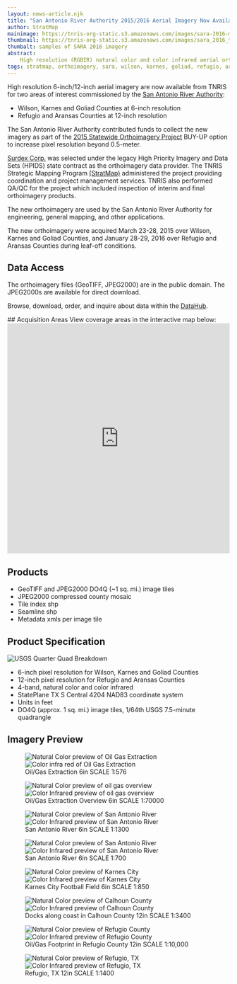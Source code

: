 ```yaml
---
layout: news-article.njk
title: "San Antonio River Authority 2015/2016 Aerial Imagery Now Available"
author: StratMap
mainimage: https://tnris-org-static.s3.amazonaws.com/images/sara-2016-main.jpg
thumbnail: https://tnris-org-static.s3.amazonaws.com/images/sara_2016_th.jpg
thumbalt: samples of SARA 2016 imagery
abstract:
    High resolution (RGBIR) natural color and color infrared aerial orthoimagery are now available from TNRIS for two San Antonio River Authority areas.
tags: stratmap, orthoimagery, sara, wilson, karnes, goliad, refugio, aransas, calhoun
---
```



High resolution 6-inch/12-inch aerial imagery are now available from TNRIS for two areas of interest commissioned by the [San Antonio River Authority](https://www.sara-tx.org):
- Wilson, Karnes and Goliad Counties at 6-inch resolution
- Refugio and Aransas Counties at 12-inch resolution

The San Antonio River Authority contributed funds to collect the new imagery as part of the [2015 Statewide Orthoimagery Project](https://tnris.org/2015-statewide-orthoimagery-project/) BUY-UP option to increase pixel resolution beyond 0.5-meter.

[Surdex Corp.](https://www.surdex.net) was selected under the legacy High Priority Imagery and Data Sets (HPIDS) state contract as the orthoimagery data provider. The TNRIS Strategic Mapping Program [(StratMap)](https://tnris.org/stratmap/) administered the project providing coordination and project management services. TNRIS also performed QA/QC for the project which included inspection of interim and final orthoimagery products.

The new orthoimagery are used by the San Antonio River Authority for engineering, general mapping, and other applications.

The new orthoimagery were acquired March 23-28, 2015 over Wilson, Karnes and Goliad Counties, and January 28-29, 2016 over Refugio and Aransas Counties during leaf-off conditions.

## Data Access

The orthoimagery files (GeoTIFF, JPEG2000) are in the public domain. The JPEG2000s are available for direct download.
<p>
  Browse, download, order, and inquire about data within the <a href="https://data.tnris.org">DataHub</a>.
</p>
## Acquisition Areas
View coverage areas in the interactive map below:

<iframe width="100%" height="520" frameborder="0" src="http://tnris.cartodb.com/viz/74be531c-897e-11e5-9e0b-0e5db1731f59/embed_map" allowfullscreen webkitallowfullscreen mozallowfullscreen oallowfullscreen msallowfullscreen></iframe>


## Products

- GeoTIFF and JPEG2000 DO4Q (~1 sq. mi.) image tiles
- JPEG2000 compressed county mosaic
- Tile index shp
- Seamline shp
- Metadata xmls per image tile

## Product Specification

![USGS Quarter Quad Breakdown](https://tnris-org-static.s3.amazonaws.com/images/usgs_quad.jpg)

- 6-inch pixel resolution for Wilson, Karnes and Goliad Counties
- 12-inch pixel resolution for Refugio and Aransas Counties
- 4-band, natural color and color infrared
- StatePlane TX S Central 4204 NAD83 coordinate system
- Units in feet
- DO4Q (approx. 1 sq. mi.) image tiles, 1/64th USGS 7.5-minute quadrangle

## Imagery Preview

<figure class="data-preview">
<div id="imageCompare1" class='twentytwenty-container natural-color-infrared'>
  <img class="img-responsive" src="https://tnris-org-static.s3.amazonaws.com/images/sara15_oilgas_6in_nc_1to576_20150328.jpg" alt="Natural Color preview of Oil Gas Extraction">
  <img class="img-responsive" src="https://tnris-org-static.s3.amazonaws.com/images/sara15_oilgas_6in_cir_1to576_20150328.jpg" alt="Color infra red of Oil Gas Extraction">
</div>
<figcaption>Oil/Gas Extraction 6in SCALE 1:576</figcaption>
</figure>

<figure class="data-preview">
<div id="imageCompare1" class='twentytwenty-container natural-color-infrared'>
  <img class="img-responsive" src="https://tnris-org-static.s3.amazonaws.com/images/sara15_oilgasoverview_6in_nc_1to70000_20150328.jpg" alt="Natural Color preview of oil gas overview">
  <img class="img-responsive" src="https://tnris-org-static.s3.amazonaws.com/images/sara15_oilgasoverview_6in_cir_1to70000_20150328.jpg" alt="Color Infrared preview of oil gas overview">
</div>
<figcaption>Oil/Gas Extraction Overview 6in SCALE 1:70000</figcaption>
</figure>

<figure class="data-preview">
<div id="imageCompare1" class='twentytwenty-container natural-color-infrared'>
  <img class="img-responsive" src="https://tnris-org-static.s3.amazonaws.com/images/sara15_sariver_6in_nc_1to1300_20150328.jpg" alt="Natural Color preview of San Antonio River">
  <img class="img-responsive" src="https://tnris-org-static.s3.amazonaws.com/images/sara15_sariver_6in_cir_1to1300_20150328.jpg" alt="Color Infrared preview of San Antonio River">
</div>
<figcaption>San Antonio River 6in SCALE 1:1300</figcaption>
</figure>

<figure class="data-preview">
<div id="imageCompare1" class='twentytwenty-container natural-color-infrared'>
  <img class="img-responsive" src="https://tnris-org-static.s3.amazonaws.com/images/sara15_sariver2_6in_nc_1to700_20150328.jpg" alt="Natural Color preview of San Antonio River">
  <img class="img-responsive" src="https://tnris-org-static.s3.amazonaws.com/images/sara15_sariver2_6in_cir_1to700_20150328.jpg" alt="Color Infrared preview of San Antonio River">
</div>
<figcaption>San Antonio River 6in SCALE 1:700</figcaption>
</figure>

<figure class="data-preview">
<div id="imageCompare1" class='twentytwenty-container natural-color-infrared'>
  <img class="img-responsive" src="https://tnris-org-static.s3.amazonaws.com/images/sara15_karnescityfootball_6in_nc_1to850_20150328.jpg" alt="Natural Color preview of Karnes City">
  <img class="img-responsive" src="https://tnris-org-static.s3.amazonaws.com/images/sara15_karnescityfootball_6in_cir_1to850_20150328.jpg" alt="Color Infrared preview of Karnes City">
</div>
<figcaption>Karnes City Football Field 6in SCALE 1:850</figcaption>
</figure>

<figure class="data-preview">
<div id="imageCompare1" class='twentytwenty-container natural-color-infrared'>
  <img class="img-responsive" src="https://tnris-org-static.s3.amazonaws.com/images/sara16_coastalcalhounco2_12in_nc_1to3400_20160129.jpg" alt="Natural Color preview of Calhoun County">
  <img class="img-responsive" src="https://tnris-org-static.s3.amazonaws.com/images/sara16_coastalcalhounco2_12in_cir_1to3400_20160129.jpg" alt="Color Infrared preview of Calhoun County">
</div>
<figcaption>Docks along coast in Calhoun County 12in SCALE 1:3400</figcaption>
</figure>

<figure class="data-preview">
<div id="imageCompare1" class='twentytwenty-container natural-color-infrared'>
  <img class="img-responsive" src="https://tnris-org-static.s3.amazonaws.com/images/sara16_oilgasrefugioco_12in_nc_1to10000_20160129.jpg" alt="Natural Color preview of Refugio County">
  <img class="img-responsive" src="https://tnris-org-static.s3.amazonaws.com/images/sara16_oilgasrefugioco_12in_cir_1to10000_20160129.jpg" alt="Color Infrared preview of Refugio County">
</div>
<figcaption>Oil/Gas Footprint in Refugio County 12in SCALE 1:10,000</figcaption>
</figure>

<figure class="data-preview">
<div id="imageCompare1" class='twentytwenty-container natural-color-infrared'>
  <img class="img-responsive" src="https://tnris-org-static.s3.amazonaws.com/images/sara16_refugiotx_12in_nc_1to1400_20160129.jpg" alt="Natural Color preview of Refugio, TX">
  <img class="img-responsive" src="https://tnris-org-static.s3.amazonaws.com/images/sara16_refugiotx_12in_cir_1to1400_20160129.jpg" alt="Color Infrared preview of Refugio, TX">
</div>
<figcaption>Refugio, TX 12in SCALE 1:1400</figcaption>
</figure>
